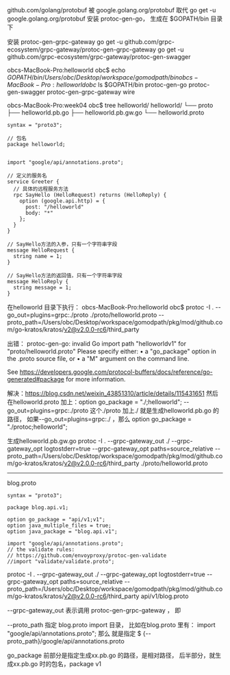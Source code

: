 github.com/golang/protobuf 被 google.golang.org/protobuf  取代
go get -u google.golang.org/protobuf   安装 protoc-gen-go， 生成在 $GOPATH/bin 目录下

 安装  protoc-gen-grpc-gateway
go get -u github.com/grpc-ecosystem/grpc-gateway/protoc-gen-grpc-gateway 
go get -u github.com/grpc-ecosystem/grpc-gateway/protoc-gen-swagger

obcs-MacBook-Pro:helloworld obc$ echo $GOPATH/bin
/Users/obc/Desktop/workspace/gomodpath/bin
obcs-MacBook-Pro:helloworld obc$ ls $GOPATH/bin
protoc-gen-go		protoc-gen-swagger
protoc-gen-grpc-gateway	wire

obcs-MacBook-Pro:week04 obc$ tree helloworld/
helloworld/
└── proto
    ├── helloworld.pb.go
    ├── helloworld.pb.gw.go
    └── helloworld.proto

```
syntax = "proto3";

// 包名
package helloworld;


import "google/api/annotations.proto";

// 定义的服务名
service Greeter {
  // 具体的远程服务方法
  rpc SayHello (HelloRequest) returns (HelloReply) {
    option (google.api.http) = {
      post: "/helloworld"
      body: "*"
    };
  }
}

// SayHello方法的入参，只有一个字符串字段
message HelloRequest {
  string name = 1;
}

// SayHello方法的返回值，只有一个字符串字段
message HelloReply {
  string message = 1;
}
```

在helloworld 目录下执行：
obcs-MacBook-Pro:helloworld obc$ protoc -I . --go_out=plugins=grpc:./proto ./proto/helloworld.proto  --proto_path=/Users/obc/Desktop/workspace/gomodpath/pkg/mod/github.com/go-kratos/kratos/v2@v2.0.0-rc6/third_party

出错：
protoc-gen-go: invalid Go import path "helloworldv1" for "proto/helloworld.proto"
Please specify either:
	• a "go_package" option in the .proto source file, or
	• a "M" argument on the command line.

See https://developers.google.com/protocol-buffers/docs/reference/go-generated#package for more information.

解决：https://blog.csdn.net/weixin_43851310/article/details/115431651
然后 在helloworld.proto 加上：option go_package = "./;helloworld";
--go_out=plugins=grpc:./proto 这个./proto 加上./ 就是生成helloworld.pb.go 的路径，
如果--go_out=plugins=grpc:./ ，那么 option go_package = "./protoc;helloworld";

生成helloworld.pb.gw.go
protoc -I . --grpc-gateway_out ./     --grpc-gateway_opt logtostderr=true     --grpc-gateway_opt paths=source_relative  --proto_path=/Users/obc/Desktop/workspace/gomodpath/pkg/mod/github.com/go-kratos/kratos/v2@v2.0.0-rc6/third_party ./proto/helloworld.proto

-----------------------------------------------------------------



blog.proto
```
syntax = "proto3";

package blog.api.v1;

option go_package = "api/v1;v1";
option java_multiple_files = true;
option java_package = "blog.api.v1";

import "google/api/annotations.proto";
// the validate rules:
// https://github.com/envoyproxy/protoc-gen-validate
//import "validate/validate.proto";

`````

protoc -I . --grpc-gateway_out ./     --grpc-gateway_opt logtostderr=true     --grpc-gateway_opt paths=source_relative  --proto_path=/Users/obc/Desktop/workspace/gomodpath/pkg/mod/github.com/go-kratos/kratos/v2@v2.0.0-rc6/third_party   api/v1/blog.proto

 --grpc-gateway_out  表示调用 protoc-gen-grpc-gateway ， 即 

--proto_path  指定 blog.proto import 目录， 比如在blog.proto 里有：
import "google/api/annotations.proto";
那么 就是指定 $ {--proto_path}/google/api/annotations.proto

go_package 前部分是指定生成xx.pb.go 的路径，是相对路径， 后半部分，就生成xx.pb.go 时的包名，package v1